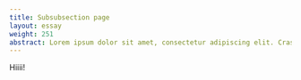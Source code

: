 ```yaml
---
title: Subsubsection page
layout: essay
weight: 251
abstract: Lorem ipsum dolor sit amet, consectetur adipiscing elit. Cras non venenatis dui, at fringilla augue. Donec sit amet fringilla nunc, vel dignissim nisi. Fusce at libero quis lectus feugiat facilisis ac vel ante. Nulla facilisi. Aenean sodales nunc non volutpat feugiat. Quisque vestibulum vestibulum dolor a aliquam.
---
```

Hiiii!
